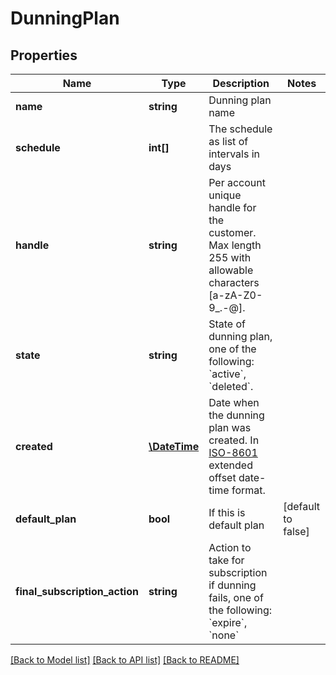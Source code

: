 # DunningPlan

## Properties
Name | Type | Description | Notes
------------ | ------------- | ------------- | -------------
**name** | **string** | Dunning plan name | 
**schedule** | **int[]** | The schedule as list of intervals in days | 
**handle** | **string** | Per account unique handle for the customer. Max length 255 with allowable characters [a-zA-Z0-9_.-@]. | 
**state** | **string** | State of dunning plan, one of the following: &#x60;active&#x60;, &#x60;deleted&#x60;. | 
**created** | [**\DateTime**](\DateTime.md) | Date when the dunning plan was created. In [ISO-8601](http://en.wikipedia.org/wiki/ISO_8601) extended offset date-time format. | 
**default_plan** | **bool** | If this is default plan | [default to false]
**final_subscription_action** | **string** | Action to take for subscription if dunning fails, one of the following: &#x60;expire&#x60;, &#x60;none&#x60; | 

[[Back to Model list]](../README.md#documentation-for-models) [[Back to API list]](../README.md#documentation-for-api-endpoints) [[Back to README]](../README.md)


